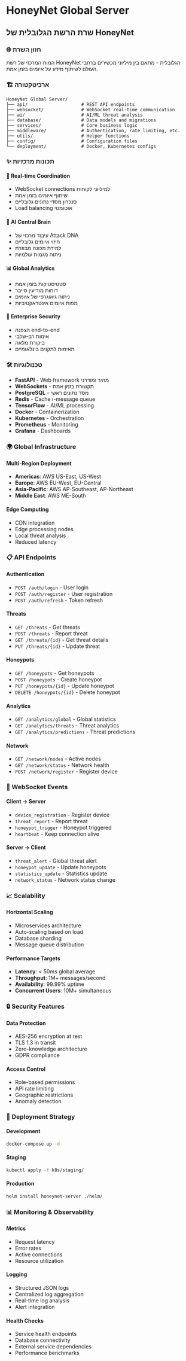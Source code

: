 # HoneyNet Global Server
## שרת הרשת הגלובלית של HoneyNet

### 🌐 חזון השרת
המוח המרכזי של רשת HoneyNet הגלובלית - מתאם בין מיליוני מכשירים ברחבי העולם לשיתוף מידע על איומים בזמן אמת.

### 🏗️ ארכיטקטורה

```
HoneyNet Global Server/
├── api/                    # REST API endpoints
├── websocket/              # WebSocket real-time communication
├── ai/                     # AI/ML threat analysis
├── database/               # Data models and migrations
├── services/               # Core business logic
├── middleware/             # Authentication, rate limiting, etc.
├── utils/                  # Helper functions
├── config/                 # Configuration files
└── deployment/             # Docker, Kubernetes configs
```

### ✨ תכונות מרכזיות

#### 🔄 Real-time Coordination
- WebSocket connections למיליוני לקוחות
- שיתוף איומים בזמן אמת
- סנכרון מסדי נתונים גלובליים
- Load balancing אוטומטי

#### 🧠 AI Central Brain
- עיבוד מרכזי של Attack DNA
- חיזוי איומים גלובליים
- למידת מכונה מבוזרת
- ניתוח מגמות עולמיות

#### 📊 Global Analytics
- סטטיסטיקות בזמן אמת
- דוחות מודיעין סייבר
- ניתוח גיאוגרפי של איומים
- מפות איומים אינטראקטיביות

#### 🔐 Enterprise Security
- הצפנה end-to-end
- אימות רב-שלבי
- ביקורת מלאה
- תאימות לתקנים בינלאומיים

### 🛠️ טכנולוגיות

- **FastAPI** - Web framework מהיר ומודרני
- **WebSockets** - תקשורת בזמן אמת
- **PostgreSQL** - מסד נתונים ראשי
- **Redis** - Cache ו-message queue
- **TensorFlow** - AI/ML processing
- **Docker** - Containerization
- **Kubernetes** - Orchestration
- **Prometheus** - Monitoring
- **Grafana** - Dashboards

### 🌍 Global Infrastructure

#### Multi-Region Deployment
- **Americas**: AWS US-East, US-West
- **Europe**: AWS EU-West, EU-Central
- **Asia-Pacific**: AWS AP-Southeast, AP-Northeast
- **Middle East**: AWS ME-South

#### Edge Computing
- CDN integration
- Edge processing nodes
- Local threat analysis
- Reduced latency

### 📋 API Endpoints

#### Authentication
- `POST /auth/login` - User login
- `POST /auth/register` - User registration
- `POST /auth/refresh` - Token refresh

#### Threats
- `GET /threats` - Get threats
- `POST /threats` - Report threat
- `GET /threats/{id}` - Get threat details
- `PUT /threats/{id}` - Update threat

#### Honeypots
- `GET /honeypots` - Get honeypots
- `POST /honeypots` - Create honeypot
- `PUT /honeypots/{id}` - Update honeypot
- `DELETE /honeypots/{id}` - Delete honeypot

#### Analytics
- `GET /analytics/global` - Global statistics
- `GET /analytics/threats` - Threat analytics
- `GET /analytics/predictions` - Threat predictions

#### Network
- `GET /network/nodes` - Active nodes
- `GET /network/status` - Network health
- `POST /network/register` - Register device

### 🔄 WebSocket Events

#### Client → Server
- `device_registration` - Register device
- `threat_report` - Report threat
- `honeypot_trigger` - Honeypot triggered
- `heartbeat` - Keep connection alive

#### Server → Client
- `threat_alert` - Global threat alert
- `honeypot_update` - Update honeypots
- `statistics_update` - Statistics update
- `network_status` - Network status change

### 📈 Scalability

#### Horizontal Scaling
- Microservices architecture
- Auto-scaling based on load
- Database sharding
- Message queue distribution

#### Performance Targets
- **Latency**: < 50ms global average
- **Throughput**: 1M+ messages/second
- **Availability**: 99.99% uptime
- **Concurrent Users**: 10M+ simultaneous

### 🔒 Security Features

#### Data Protection
- AES-256 encryption at rest
- TLS 1.3 in transit
- Zero-knowledge architecture
- GDPR compliance

#### Access Control
- Role-based permissions
- API rate limiting
- Geographic restrictions
- Anomaly detection

### 🚀 Deployment Strategy

#### Development
```bash
docker-compose up -d
```

#### Staging
```bash
kubectl apply -f k8s/staging/
```

#### Production
```bash
helm install honeynet-server ./helm/
```

### 📊 Monitoring & Observability

#### Metrics
- Request latency
- Error rates
- Active connections
- Resource utilization

#### Logging
- Structured JSON logs
- Centralized log aggregation
- Real-time log analysis
- Alert integration

#### Health Checks
- Service health endpoints
- Database connectivity
- External service dependencies
- Performance benchmarks
